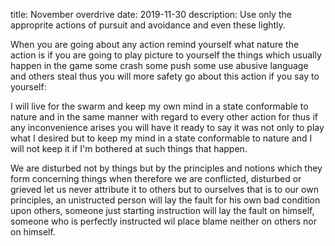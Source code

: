 title: November overdrive 
date: 2019-11-30
description: Use only the approprite actions of pursuit and avoidance and even these lightly. 

When you are going about any action remind yourself what nature the action is if you are going to play picture to yourself the things which usually happen in the game some crash some push some use abusive language and others steal thus you will more safety go about this action if you say to yourself: 

I will live for the swarm and keep my own mind in a state conformable to nature and in the same manner with regard to every other action for thus if any inconvenience arises you will have it ready to say it was not only to play what I desired but to keep my mind in a state conformable to nature and I will not keep it if I'm bothered at such things that happen.

We are disturbed not by things but by the principles and notions which they form concerning things when therefore we are conflicted, disturbed or grieved let us never attribute it to others but to ourselves that is to our own principles, an unistructed person will lay the fault for his own bad condition upon others, someone just starting instruction will lay the fault on himself, someone who is perfectly instructed wil place blame neither on others nor on himself.
